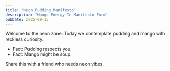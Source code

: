 ```yaml
---
title: "Neon Pudding Manifesto"
description: "Mango Energy In Manifesto Form"
pubDate: 2025-09-15
---
```

Welcome to the neon zone. Today we contemplate pudding and mango with reckless curiosity.

- Fact: Pudding respects you.
- Fact: Mango might be soup.

Share this with a friend who needs neon vibes.
